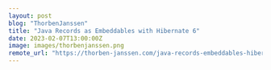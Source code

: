 ```yaml
---
layout: post
blog: "ThorbenJanssen"
title: "Java Records as Embeddables with Hibernate 6"
date: 2023-02-07T13:00:00Z
image: images/thorbenjanssen.png
remote_url: "https://thorben-janssen.com/java-records-embeddables-hibernate/"
---
```

